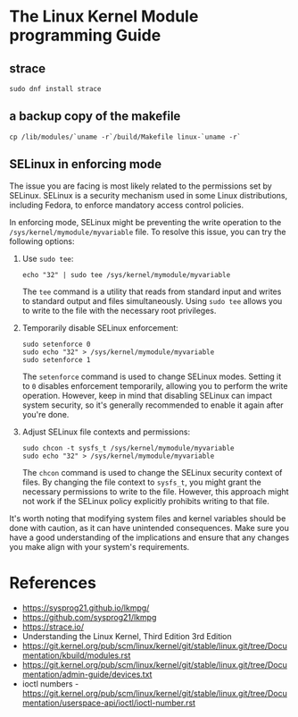 # The Linux Kernel Module programming Guide

## strace

```shell
sudo dnf install strace
```

## a backup copy of the makefile

```shell
cp /lib/modules/`uname -r`/build/Makefile linux-`uname -r`
```

## SELinux in enforcing mode

The issue you are facing is most likely related to the permissions set by SELinux. SELinux is a security mechanism used in some Linux distributions, including Fedora, to enforce mandatory access control policies.

In enforcing mode, SELinux might be preventing the write operation to the `/sys/kernel/mymodule/myvariable` file. To resolve this issue, you can try the following options:

1. Use `sudo tee`:

   ```
   echo "32" | sudo tee /sys/kernel/mymodule/myvariable
   ```

   The `tee` command is a utility that reads from standard input and writes to standard output and files simultaneously. Using `sudo tee` allows you to write to the file with the necessary root privileges.

2. Temporarily disable SELinux enforcement:

   ```
   sudo setenforce 0
   sudo echo "32" > /sys/kernel/mymodule/myvariable
   sudo setenforce 1
   ```

   The `setenforce` command is used to change SELinux modes. Setting it to `0` disables enforcement temporarily, allowing you to perform the write operation. However, keep in mind that disabling SELinux can impact system security, so it's generally recommended to enable it again after you're done.

3. Adjust SELinux file contexts and permissions:

   ```
   sudo chcon -t sysfs_t /sys/kernel/mymodule/myvariable
   sudo echo "32" > /sys/kernel/mymodule/myvariable
   ```

   The `chcon` command is used to change the SELinux security context of files. By changing the file context to `sysfs_t`, you might grant the necessary permissions to write to the file. However, this approach might not work if the SELinux policy explicitly prohibits writing to that file.

It's worth noting that modifying system files and kernel variables should be done with caution, as it can have unintended consequences. Make sure you have a good understanding of the implications and ensure that any changes you make align with your system's requirements.

# References

- https://sysprog21.github.io/lkmpg/
- https://github.com/sysprog21/lkmpg
- https://strace.io/
- Understanding the Linux Kernel, Third Edition 3rd Edition
- https://git.kernel.org/pub/scm/linux/kernel/git/stable/linux.git/tree/Documentation/kbuild/modules.rst
- https://git.kernel.org/pub/scm/linux/kernel/git/stable/linux.git/tree/Documentation/admin-guide/devices.txt
- ioctl numbers - https://git.kernel.org/pub/scm/linux/kernel/git/stable/linux.git/tree/Documentation/userspace-api/ioctl/ioctl-number.rst
